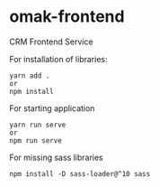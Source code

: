 # omak-frontend
CRM Frontend Service

For installation of libraries:
```
yarn add .
or
npm install
```

For starting application
```
yarn run serve
or
npm run serve
```

For missing sass libraries
```
npm install -D sass-loader@^10 sass
```